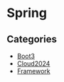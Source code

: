 # Spring

## Categories

* [Boot3](/recipes/recipe/spring/boot3)
* [Cloud2024](/recipes/recipe/spring/cloud2024)
* [Framework](/recipes/recipe/spring/framework)


